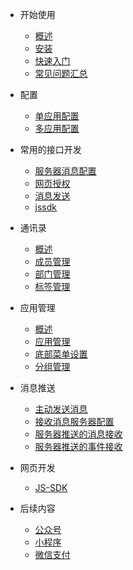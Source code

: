 - 开始使用
  - [概述](/)
  - [安装](echat/install.md)
  - [快速入门](echat/index.md)
  - [常见问题汇总](echat/issue.md)
- 配置
  - [单应用配置](/echat/sig_config.md)
  - [多应用配置](/echat/mult_config.md)
- 常用的接口开发 
  - [服务器消息配置](echat/server.md)
  - [网页授权](echat/oAuth2.md)
  - [消息发送](echat/message.md)
  - [jssdk](echat/jssdk.md)
  
- 通讯录
  - [概述](echat/contacts/index.md)
  - [成员管理](echat/contacts/user/user.md)
  - [部门管理](echat/contacts/department/department.md)
  - [标签管理](echat/contacts/tags/tag.md)
- 应用管理
  - [概述](echat/agents/index.md)
  - [应用管理](echat/agents/manger/manger.md)
  - [底部菜单设置](echat/agents/menu/menu.md)
  - [分组管理](echat/agents/group/group.md)
- 消息推送
  - [主动发送消息](echat/message.md)
  - [接收消息服务器配置](echat/server.md)
  - [服务器推送的消息接收](echat/serverMsg.md)
  - [服务器推送的事件接收](echat/serverEvent.md)
- 网页开发
  - [JS-SDK](echat/jssdk.md)
- 后续内容
    - [公众号](expect.md)
    - [小程序](expect.md)
    - [微信支付](expect.md)
